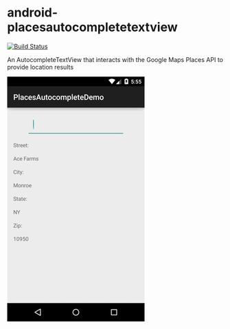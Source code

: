# android-placesautocompletetextview

[![Build Status](https://magnum.travis-ci.com/seatgeek/android-placesautocompletetextview.svg?token=ycL4XWSrwx9ci6onAtBb)](https://magnum.travis-ci.com/seatgeek/android-placesautocompletetextview)

An AutocompleteTextView that interacts with the Google Maps Places API to provide location results

![gif](resources/autocomplete.gif)
